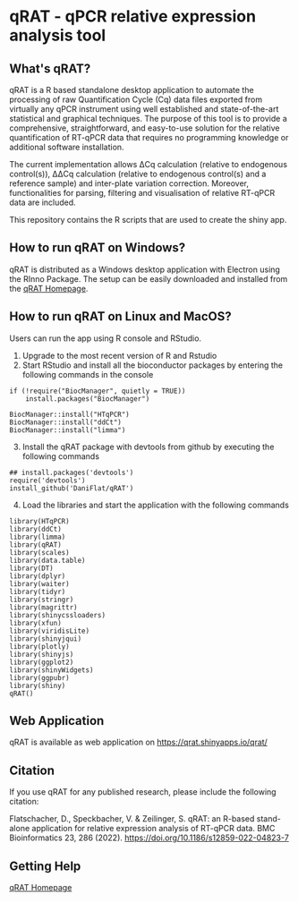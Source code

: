 # qRAT - qPCR relative expression analysis tool

## What's qRAT?

qRAT is a R based standalone desktop application to automate the processing of raw Quantification Cycle (Cq) data files exported from virtually any qPCR instrument using well established and state-of-the-art statistical and graphical techniques. The purpose of this tool is to provide a comprehensive, straightforward, and easy-to-use solution for the relative quantification of RT-qPCR data that requires no programming knowledge or additional software installation.

The current implementation allows ΔCq calculation (relative to endogenous control(s)), ΔΔCq calculation (relative to endogenous control(s) and a reference sample) and inter-plate variation correction. Moreover, functionalities for parsing, filtering and visualisation of relative RT-qPCR data are included.

This repository contains the R scripts that are used to create the shiny app.

## How to run qRAT on Windows?

qRAT is distributed as a Windows desktop application with Electron using the RInno Package. The setup can be easily downloaded and installed from the [qRAT Homepage](https://www.uibk.ac.at/microbiology/services/qrat/).

## How to run qRAT on Linux and MacOS?

Users can run the app using R console and RStudio. 
1. Upgrade to the most recent version of R and Rstudio
2. Start RStudio and install all the bioconductor packages by entering the following commands in the console
```
if (!require("BiocManager", quietly = TRUE))
    install.packages("BiocManager")

BiocManager::install("HTqPCR")
BiocManager::install("ddCt")
BiocManager::install("limma")
```
3. Install the qRAT package with devtools from github by executing the following commands
```
## install.packages('devtools')
require('devtools')
install_github('DaniFlat/qRAT')
```
4. Load the libraries and start the application with the following commands
```
library(HTqPCR)
library(ddCt)
library(limma)
library(qRAT)
library(scales)
library(data.table)
library(DT)
library(dplyr)
library(waiter)
library(tidyr)
library(stringr)
library(magrittr)
library(shinycssloaders)
library(xfun)
library(viridisLite)
library(shinyjqui)
library(plotly)
library(shinyjs)
library(ggplot2)
library(shinyWidgets)
library(ggpubr)
library(shiny)
qRAT()
```

## Web Application

qRAT is available as web application on https://qrat.shinyapps.io/qrat/

## Citation

If you use qRAT for any published research, please include the following citation:

Flatschacher, D., Speckbacher, V. & Zeilinger, S. qRAT: an R-based stand-alone application for relative expression analysis of RT-qPCR data. BMC Bioinformatics 23, 286 (2022). https://doi.org/10.1186/s12859-022-04823-7

## Getting Help
[qRAT Homepage](https://www.uibk.ac.at/microbiology/services/qrat/)
